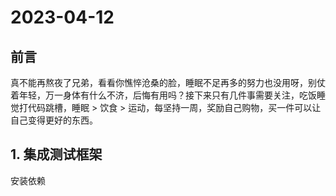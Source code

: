 # 2023-04-12

## 前言

真不能再熬夜了兄弟，看看你憔悴沧桑的脸，睡眠不足再多的努力也没用呀，别仗着年轻，万一身体有什么不济，后悔有用吗？接下来只有几件事需要关注，吃饭睡觉打代码跳槽，睡眠 > 饮食 > 运动，每坚持一周，奖励自己购物，买一件可以让自己变得更好的东西。

## 1. 集成测试框架

安装依赖

```shell
```